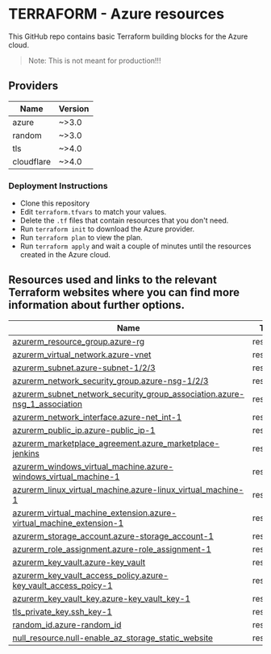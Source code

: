 # TERRAFORM - Azure resources

This GitHub repo contains basic Terraform building blocks for the Azure cloud. 

>Note: This is not meant for production!!!


## Providers

| Name | Version |
|------|---------|
| azure | ~>3.0 |
| random | ~>3.0 |
| tls | ~>4.0 |
| cloudflare | ~>4.0 |


### Deployment Instructions
* Clone this repository
* Edit ```terraform.tfvars``` to match your values.
* Delete the ```.tf``` files that contain resources that you don't need.
* Run ```terraform init``` to download the Azure provider.
* Run ```terraform plan``` to view the plan.
* Run ```terraform apply``` and wait a couple of minutes until the resources created in the Azure cloud.


## Resources used and links to the relevant Terraform websites where you can find more information about further options.

| Name | Type |
|------|------|
| [azurerm_resource_group.azure-rg](https://registry.terraform.io/providers/hashicorp/azurerm/latest/docs/resources/resource_group) | resource |
| [azurerm_virtual_network.azure-vnet](https://registry.terraform.io/providers/hashicorp/azurerm/latest/docs/resources/virtual_network) | resource |
| [azurerm_subnet.azure-subnet-1/2/3](https://registry.terraform.io/providers/hashicorp/azurerm/latest/docs/resources/subnet) | resource |
| [azurerm_network_security_group.azure-nsg-1/2/3](https://registry.terraform.io/providers/hashicorp/azurerm/latest/docs/resources/network_security_group) | resource |
| [azurerm_subnet_network_security_group_association.azure-nsg_1_association](https://registry.terraform.io/providers/hashicorp/azurerm/latest/docs/resources/subnet_network_security_group_association) | resource |
| [azurerm_network_interface.azure-net_int-1](https://registry.terraform.io/providers/hashicorp/azurerm/latest/docs/resources/network_interface) | resource |
| [azurerm_public_ip.azure-public_ip-1](https://registry.terraform.io/providers/hashicorp/azurerm/latest/docs/resources/public_ip) | resource |
| [azurerm_marketplace_agreement.azure_marketplace-jenkins](https://registry.terraform.io/providers/hashicorp/azurerm/latest/docs/resources/marketplace_agreement) | resource |
| [azurerm_windows_virtual_machine.azure-windows_virtual_machine-1](https://registry.terraform.io/providers/hashicorp/azurerm/latest/docs/resources/windows_virtual_machine) | resource |
| [azurerm_linux_virtual_machine.azure-linux_virtual_machine-1](https://registry.terraform.io/providers/hashicorp/azurerm/latest/docs/resources/linux_virtual_machine) | resource |
| [azurerm_virtual_machine_extension.azure-virtual_machine_extension-1](https://registry.terraform.io/providers/hashicorp/azurerm/latest/docs/resources/virtual_machine_extension) | resource |
| [azurerm_storage_account.azure-storage_account-1](https://registry.terraform.io/providers/hashicorp/azurerm/latest/docs/resources/storage_account) | resource |
| [azurerm_role_assignment.azure-role_assignment-1](https://registry.terraform.io/providers/hashicorp/azurerm/latest/docs/resources/role_assignment) | resource |
| [azurerm_key_vault.azure-key_vault](https://registry.terraform.io/providers/hashicorp/azurerm/latest/docs/resources/key_vault) | resource |
| [azurerm_key_vault_access_policy.azure-key_vault_access_poicy-1](https://registry.terraform.io/providers/hashicorp/azurerm/latest/docs/resources/key_vault_access_policy) | resource |
| [azurerm_key_vault_key.azure-key_vault_key-1](https://registry.terraform.io/providers/hashicorp/azurerm/latest/docs/resources/key_vault_key) | resource |
| [tls_private_key.ssh_key-1](https://registry.terraform.io/providers/hashicorp/tls/latest/docs/resources/private_key) | resource |
| [random_id.azure-random_id](https://registry.terraform.io/providers/hashicorp/random/latest/docs/resources/id) | resource |
| [null_resource.null-enable_az_storage_static_website](https://registry.terraform.io/providers/hashicorp/null/latest/docs/resources/resource) | resource |
